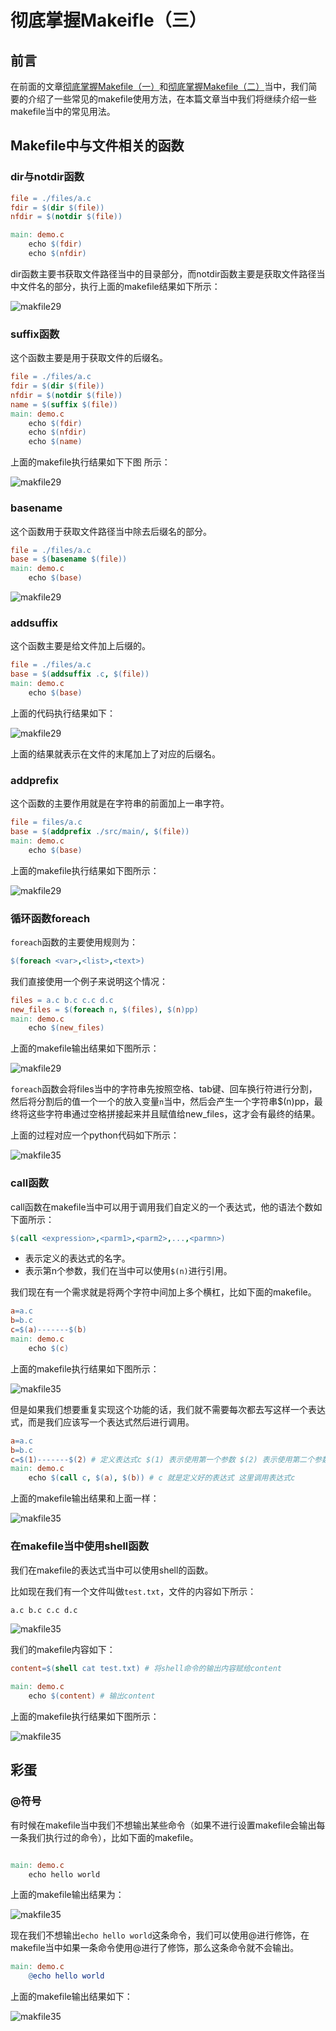 # 彻底掌握Makeifle（三）

## 前言

在前面的文章[彻底掌握Makefile（一）](https://mp.weixin.qq.com/s?__biz=Mzg3ODgyNDgwNg==&mid=2247486795&idx=1&sn=1da47724ddaa139d87b8994abefef7cd&chksm=cf0c9142f87b1854f619b6f6d744b6f6c570adb726c857b36787cec7a821cebbaf2b6bd6799f&token=1023752079&lang=zh_CN#rd)和[彻底掌握Makefile（二）](https://mp.weixin.qq.com/s?__biz=Mzg3ODgyNDgwNg==&mid=2247486840&idx=1&sn=68fc4d2c10eb8112bd3c1c26b1c38ac5&chksm=cf0c9171f87b186769351ef320efa7e916dc367de9e948da83c30164b235e079340547e28cb5&token=2139521096&lang=zh_CN#rd)当中，我们简要的介绍了一些常见的makefile使用方法，在本篇文章当中我们将继续介绍一些makefile当中的常见用法。

## Makefile中与文件相关的函数

### dir与notdir函数

```makefile
file = ./files/a.c
fdir = $(dir $(file))
nfdir = $(notdir $(file))

main: demo.c
	echo $(fdir)
	echo $(nfdir)
```

dir函数主要书获取文件路径当中的目录部分，而notdir函数主要是获取文件路径当中文件名的部分，执行上面的makefile结果如下所示：

![makfile29](../../images/tools/makfile29.png)

### suffix函数

这个函数主要是用于获取文件的后缀名。

```makefile
file = ./files/a.c
fdir = $(dir $(file))
nfdir = $(notdir $(file))
name = $(suffix $(file))
main: demo.c
	echo $(fdir)
	echo $(nfdir)
	echo $(name)
```

上面的makefile执行结果如下下图 所示：

![makfile29](../../images/tools/makfile30.png)

### basename

这个函数用于获取文件路径当中除去后缀名的部分。

```makefile
file = ./files/a.c
base = $(basename $(file))
main: demo.c
	echo $(base)
```

![makfile29](../../images/tools/makfile31.png)

### addsuffix

这个函数主要是给文件加上后缀的。

```makefile
file = ./files/a.c
base = $(addsuffix .c, $(file))
main: demo.c
	echo $(base)
```

上面的代码执行结果如下：

![makfile29](../../images/tools/makfile32.png)

上面的结果就表示在文件的末尾加上了对应的后缀名。

### addprefix

这个函数的主要作用就是在字符串的前面加上一串字符。

```makefile
file = files/a.c
base = $(addprefix ./src/main/, $(file))
main: demo.c
	echo $(base)

```

上面的makefile执行结果如下图所示：

![makfile29](../../images/tools/makfile33.png)

### 循环函数foreach

`foreach`函数的主要使用规则为：

```makefile
$(foreach <var>,<list>,<text>)
```

我们直接使用一个例子来说明这个情况：

```makefile
files = a.c b.c c.c d.c
new_files = $(foreach n, $(files), $(n)pp)
main: demo.c
	echo $(new_files)
```

上面的makefile输出结果如下图所示：

![makfile29](../../images/tools/makfile34.png)

`foreach`函数会将files当中的字符串先按照空格、tab键、回车换行符进行分割，然后将分割后的值一个一个的放入变量`n`当中，然后会产生一个字符串$(n)pp，最终将这些字符串通过空格拼接起来并且赋值给new_files，这才会有最终的结果。

上面的过程对应一个python代码如下所示：

![makfile35](../../images/tools/makfile35.png)

### call函数

call函数在makefile当中可以用于调用我们自定义的一个表达式，他的语法个数如下面所示：

```makefile
$(call <expression>,<parm1>,<parm2>,...,<parmn>)
```

- <expression>表示定义的表达式的名字。
- <parmn>表示第n个参数，我们在<expression>当中可以使用`$(n)`进行引用。

我们现在有一个需求就是将两个字符中间加上多个横杠，比如下面的makefile。

```makefile
a=a.c
b=b.c
c=$(a)-------$(b)
main: demo.c
	echo $(c)
```

上面的makefile执行结果如下图所示：

![makfile35](../../images/tools/makfile36.png)

但是如果我们想要重复实现这个功能的话，我们就不需要每次都去写这样一个表达式，而是我们应该写一个表达式然后进行调用。

```makefile
a=a.c
b=b.c
c=$(1)-------$(2) # 定义表达式c $(1) 表示使用第一个参数 $(2) 表示使用第二个参数
main: demo.c
	echo $(call c, $(a), $(b)) # c 就是定义好的表达式 这里调用表达式c
```

上面的makefile输出结果和上面一样：

![makfile35](../../images/tools/makfile37.png)

### 在makefile当中使用shell函数

我们在makefile的表达式当中可以使用shell的函数。

比如现在我们有一个文件叫做`test.txt`，文件的内容如下所示：

```makefile
a.c b.c c.c d.c
```

![makfile35](../../images/tools/makfile37.png)

我们的makefile内容如下：

```makefile
content=$(shell cat test.txt) # 将shell命令的输出内容赋给content

main: demo.c
	echo $(content) # 输出content

```

上面的makefile执行结果如下图所示：

![makfile35](../../images/tools/makfile39.png)

## 彩蛋

### @符号

有时候在makefile当中我们不想输出某些命令（如果不进行设置makefile会输出每一条我们执行过的命令），比如下面的makefile。

```makefile

main: demo.c
	echo hello world
```

上面的makefile输出结果为：

![makfile35](../../images/tools/makfile40.png)

现在我们不想输出`echo hello world`这条命令，我们可以使用@进行修饰，在makefile当中如果一条命令使用@进行了修饰，那么这条命令就不会输出。

```makefile
main: demo.c
	@echo hello world
```

上面的makefile输出结果如下：

![makfile35](../../images/tools/makfile41.png)
